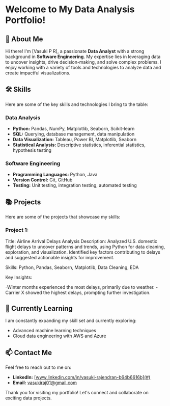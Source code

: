 # Welcome to My Data Analysis Portfolio!

## 👋 About Me
Hi there! I'm [Vasuki P R], a passionate **Data Analyst** with a strong background in **Software Engineering**. My expertise lies in leveraging data to uncover insights, drive decision-making, and solve complex problems. I enjoy working with a variety of tools and technologies to analyze data and create impactful visualizations.

## 🛠️ Skills
Here are some of the key skills and technologies I bring to the table:

### Data Analysis
- **Python:** Pandas, NumPy, Matplotlib, Seaborn, Scikit-learn
- **SQL:** Querying, database management, data manipulation
- **Data Visualization:** Tableau, Power BI, Matplotlib, Seaborn
- **Statistical Analysis:** Descriptive statistics, inferential statistics, hypothesis testing

### Software Engineering
- **Programming Languages:** Python, Java
- **Version Control:** Git, GitHub
- **Testing:** Unit testing, integration testing, automated testing


## 📚 Projects
Here are some of the projects that showcase my skills:

### Project 1:
Title: Airline Arrival Delays Analysis
Description:
Analyzed U.S. domestic flight delays to uncover patterns and trends, using Python for data cleaning, exploration, and visualization. Identified key factors contributing to delays and suggested actionable insights for improvement.

Skills: Python, Pandas, Seaborn, Matplotlib, Data Cleaning, EDA

Key Insights:

-Winter months experienced the most delays, primarily due to weather.
-Carrier X showed the highest delays, prompting further investigation.

## 🌱 Currently Learning
I am constantly expanding my skill set and currently exploring:
- Advanced machine learning techniques
- Cloud data engineering with AWS and Azure

## 📫 Contact Me
Feel free to reach out to me on:
- **LinkedIn:** [www.linkedin.com/in/vasuki-rajendran-b64b6616b](#)
- **Email:** vasukiraj01@gmail.com

Thank you for visiting my portfolio! Let's connect and collaborate on exciting data projects.
